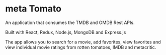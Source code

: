 # meta Tomato 

An application that consumes the TMDB and OMDB Rest APIs.

Built with React, Redux, Node.js, MongoDB and Express.js

The app allows you to search for a movie, add favorites, view favorites and view individual movie ratings from rotten tomatoes, IMDB and metacritic.
